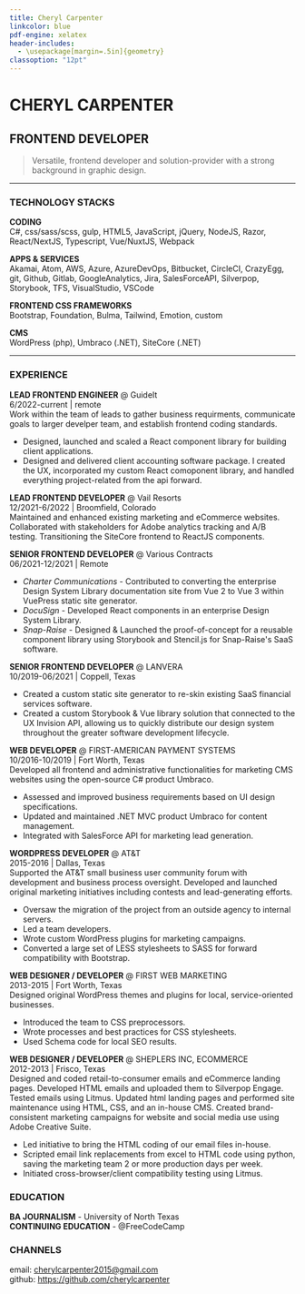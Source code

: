 ```yaml
---
title: Cheryl Carpenter
linkcolor: blue
pdf-engine: xelatex
header-includes:
  - \usepackage[margin=.5in]{geometry}
classoption: "12pt"
---
```


# CHERYL CARPENTER

## FRONTEND DEVELOPER

> Versatile, frontend developer and solution-provider with a strong background in graphic design.

---

### TECHNOLOGY STACKS

**CODING**  
C#, css/sass/scss, gulp, HTML5, JavaScript, jQuery, NodeJS, Razor, React/NextJS, Typescript, Vue/NuxtJS, Webpack

**APPS & SERVICES**  
Akamai, Atom, AWS, Azure, AzureDevOps, Bitbucket, CircleCI, CrazyEgg, git, Github, Gitlab, GoogleAnalytics, Jira, SalesForceAPI, Silverpop, Storybook, TFS, VisualStudio, VSCode

**FRONTEND CSS FRAMEWORKS**  
Bootstrap, Foundation, Bulma, Tailwind, Emotion, custom

**CMS**  
WordPress (php), Umbraco (.NET), SiteCore (.NET)

---

### EXPERIENCE

**LEAD FRONTEND ENGINEER** @ GuideIt  
6/2022-current | remote  
Work within the team of leads to gather business requirments, communicate goals to larger develper team, and establish frontend coding standards.

- Designed, launched and scaled a React component library for building client applications.
- Designed and delivered client accounting software package. I created the UX, incorporated my custom React comoponent library, and handled everything project-related from the api forward.

**LEAD FRONTEND DEVELOPER** @ Vail Resorts  
12/2021-6/2022 | Broomfield, Colorado  
Maintained and enhanced existing marketing and eCommerce websites. Collaborated with stakeholders for Adobe analytics tracking and A/B testing. Transitioning the SiteCore frontend to ReactJS components.

**SENIOR FRONTEND DEVELOPER** @ Various Contracts  
06/2021-12/2021 | Remote

- _Charter Communications_ - Contributed to converting the enterprise Design System Library documentation site from Vue 2 to Vue 3 within VuePress static site generator.
- _DocuSign_ - Developed React components in an enterprise Design System Library.
- _Snap-Raise_ - Designed & Launched the proof-of-concept for a reusable component library using Storybook and Stencil.js for Snap-Raise's SaaS software.

**SENIOR FRONTEND DEVELOPER** @ LANVERA  
10/2019-06/2021 | Coppell, Texas

- Created a custom static site generator to re-skin existing SaaS financial services software.
- Created a custom Storybook & Vue library solution that connected to the UX Invision API, allowing us to quickly distribute our design system throughout the greater software development lifecycle.

**WEB DEVELOPER** @ FIRST-AMERICAN PAYMENT SYSTEMS  
10/2016\-10/2019 | Fort Worth, Texas  
Developed all frontend and administrative functionalities for marketing CMS websites using the open-source C# product Umbraco.

- Assessed and improved business requirements based on UI design specifications.
- Updated and maintained .NET MVC product Umbraco for content management.
- Integrated with SalesForce API for marketing lead generation.

**WORDPRESS DEVELOPER** @ AT&T  
2015-2016 | Dallas, Texas  
Supported the AT&T small business user community forum with development and business process oversight. Developed and launched original marketing initiatives including contests and lead-generating efforts.

- Oversaw the migration of the project from an outside agency to internal servers.
- Led a team developers.
- Wrote custom WordPress plugins for marketing campaigns.
- Converted a large set of LESS stylesheets to SASS for forward compatibility with Bootstrap.

**WEB DESIGNER / DEVELOPER** @ FIRST WEB MARKETING  
2013-2015 | Fort Worth, Texas  
Designed original WordPress themes and plugins for local, service-oriented businesses.

- Introduced the team to CSS preprocessors.
- Wrote processes and best practices for CSS stylesheets.
- Used Schema code for local SEO results.

**WEB DESIGNER / DEVELOPER** @ SHEPLERS INC, ECOMMERCE  
2012-2013 | Frisco, Texas  
Designed and coded retail-to-consumer emails and eCommerce landing pages. Developed HTML emails and uploaded them to Silverpop Engage. Tested emails using Litmus. Updated html landing pages and performed site maintenance using HTML, CSS, and an in-house CMS. Created brand-consistent marketing campaigns for website and social media use using Adobe Creative Suite.

- Led initiative to bring the HTML coding of our email files in-house.
- Scripted email link replacements from excel to HTML code using python, saving the marketing team 2 or more production days per week.
- Initiated cross-browser/client compatibility testing using Litmus.

### EDUCATION

**BA JOURNALISM** - University of North Texas  
**CONTINUING EDUCATION** - @FreeCodeCamp

### CHANNELS

email: cherylcarpenter2015@gmail.com  
github: https://github.com/cherylcarpenter
